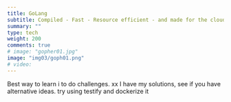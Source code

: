 ```yaml
---
title: GoLang
subtitle: Compiled - Fast - Resource efficient - and made for the cloud
summary: ""
type: tech
weight: 200
comments: true
# image: "gopher01.jpg"
image: "img03/goph01.png"
# video: 
---
```

Best way to learn i to do challenges.  xx
I have my solutions, see if you have alternative ideas.  try using testify and dockerize it
<!--more-->
